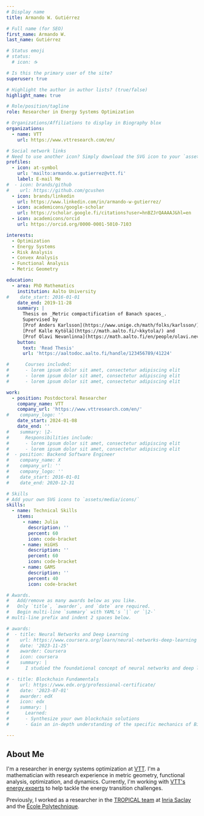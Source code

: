 ```yaml
---
# Display name
title: Armando W. Gutiérrez

# Full name (for SEO)
first_name: Armando W.
last_name: Gutiérrez

# Status emoji
# status:
  # icon: ☕️

# Is this the primary user of the site?
superuser: true

# Highlight the author in author lists? (true/false)
highlight_name: true

# Role/position/tagline
role: Researcher in Energy Systems Optimization

# Organizations/Affiliations to display in Biography blox
organizations:
  - name: VTT
    url: https://www.vttresearch.com/en/

# Social network links
# Need to use another icon? Simply download the SVG icon to your `assets/media/icons/` folder.
profiles:
  - icon: at-symbol
    url: 'mailto:armando.w.gutierrez@vtt.fi'
    label: E-mail Me
#  - icon: brands/github
#    url: https://github.com/gcushen
  - icon: brands/linkedin
    url: https://www.linkedin.com/in/armando-w-gutierrez/
  - icon: academicons/google-scholar
    url: https://scholar.google.fi/citations?user=hnBZJrQAAAAJ&hl=en
  - icon: academicons/orcid
    url: https://orcid.org/0000-0001-5010-7103

interests:
  - Optimization
  - Energy Systems
  - Risk Analysis
  - Convex Analysis
  - Functional Analysis
  - Metric Geometry

education:
  - area: PhD Mathematics
    institution: Aalto University
#    date_start: 2016-01-01
    date_end: 2019-11-28
    summary: |
      Thesis on _Metric compactification of Banach spaces_. 
      Supervised by 
      [Prof Anders Karlsson](https://www.unige.ch/math/folks/karlsson/), 
      [Prof Kalle Kytölä](https://math.aalto.fi/~kkytola/) and 
      [Prof Olavi Nevanlinna](https://math.aalto.fi/en/people/olavi.nevanlinna). 
    button:
      text: 'Read Thesis'
      url: 'https://aaltodoc.aalto.fi/handle/123456789/41224'

#      Courses included:
#      - lorem ipsum dolor sit amet, consectetur adipiscing elit
#      - lorem ipsum dolor sit amet, consectetur adipiscing elit
#      - lorem ipsum dolor sit amet, consectetur adipiscing elit

work:
  - position: Postdoctoral Researcher
    company_name: VTT
    company_url: 'https://www.vttresearch.com/en/'
#    company_logo: ''
    date_start: 2024-01-08
    date_end: ''
#    summary: |2-
#      Responsibilities include:
#      - lorem ipsum dolor sit amet, consectetur adipiscing elit
#      - lorem ipsum dolor sit amet, consectetur adipiscing elit
#  - position: Backend Software Engineer
#    company_name: X
#    company_url: ''
#    company_logo: ''
#    date_start: 2016-01-01
#    date_end: 2020-12-31

# Skills
# Add your own SVG icons to `assets/media/icons/`
skills:
  - name: Technical Skills
    items:
      - name: Julia
        description: ''
        percent: 60
        icon: code-bracket
      - name: HiGHS
        description: ''
        percent: 60
        icon: code-bracket
      - name: GAMS
        description: ''
        percent: 40
        icon: code-bracket

# Awards.
#   Add/remove as many awards below as you like.
#   Only `title`, `awarder`, and `date` are required.
#   Begin multi-line `summary` with YAML's `|` or `|2-` 
# multi-line prefix and indent 2 spaces below.

# awards:
#  - title: Neural Networks and Deep Learning
#    url: https://www.coursera.org/learn/neural-networks-deep-learning
#    date: '2023-11-25'
#    awarder: Coursera
#    icon: coursera
#    summary: |
#      I studied the foundational concept of neural networks and deep learning. 

# - title: Blockchain Fundamentals
#    url: https://www.edx.org/professional-certificate/
#    date: '2023-07-01'
#    awarder: edX
#    icon: edx
#    summary: |
#      Learned:
#      - Synthesize your own blockchain solutions
#      - Gain an in-depth understanding of the specific mechanics of Bitcoin

---
```

## About Me

I'm a researcher in energy systems optimization at [VTT](https://www.vttresearch.com/en). I'm a mathematician with research experience in metric geometry, functional analysis, optimization, and dynamics. Currently, I'm working with [VTT's energy experts](https://cris.vtt.fi/en/organisations/does-design-and-operation-of-energy-systems/) to help tackle the energy transition challenges.

Previously, I worked as a researcher in the [TROPICAL team](https://team.inria.fr/tropical/) at [Inria Saclay](https://www.inria.fr/en/centre-inria-saclay-ile-de-france) and the [École Polytechnique](https://www.polytechnique.edu/).